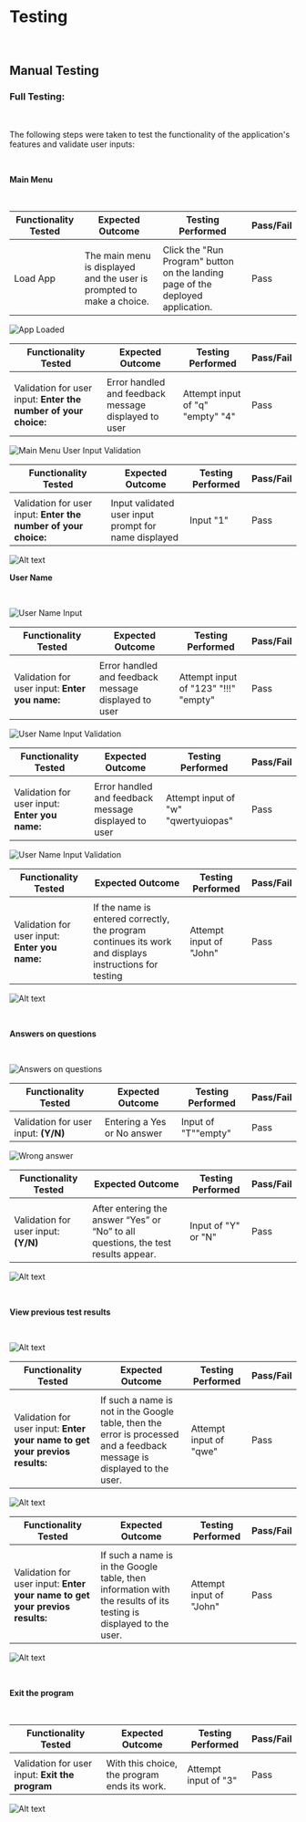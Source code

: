 # **Testing**

<br>

## **Manual Testing**

### **Full Testing:**

<br>

The following steps were taken to test the functionality of the application's features and validate user inputs:

<br>

**Main Menu**

<br>

| Functionality Tested | Expected Outcome | Testing Performed | Pass/Fail |
| ------- | ---------------- | ----------------- | --------- |
|         |
| Load App | The main menu is displayed and the user is prompted to make a choice. | Click the "Run Program" button on the landing page of the deployed application. | Pass |

![App Loaded](./documentation/image-32.png)

| Functionality Tested | Expected Outcome | Testing Performed | Pass/Fail |
| ------- | ---------------- | ----------------- | --------- |
|         |
| Validation for user input: **Enter the number of your choice:** | Error handled and feedback message displayed to user | Attempt input of "q" "empty" "4" | Pass |

![Main Menu User Input Validation](./documentation/image-35.png)

| Functionality Tested | Expected Outcome | Testing Performed | Pass/Fail |
| ------- | ---------------- | ----------------- | --------- |
|         |
| Validation for user input: **Enter the number of your choice:** | Input validated  user input prompt for name displayed | Input "1" | Pass |


![Alt text](./documentation/image-50.png)
<br>

**User Name**

<br>

![User Name Input](./documentation/image-36.png)

| Functionality Tested | Expected Outcome | Testing Performed | Pass/Fail |
| ------- | ---------------- | ----------------- | --------- |
|         |
| Validation for user input: **Enter you name:** | Error handled and feedback message displayed to user | Attempt input of "123" "!!!" "empty" | Pass |

![User Name Input Validation](./documentation/image-37.png)

| Functionality Tested | Expected Outcome | Testing Performed | Pass/Fail |
| ------- | ---------------- | ----------------- | --------- |
|         |
| Validation for user input: **Enter you name:** | Error handled and feedback message displayed to user | Attempt input of "w" "qwertyuiopas" | Pass |

![User Name Input Validation](./documentation/image-38.png)


| Functionality Tested | Expected Outcome | Testing Performed | Pass/Fail |
| ------- | ---------------- | ----------------- | --------- |
|         |
| Validation for user input: **Enter you name:** | If the name is entered correctly, the program continues its work and displays instructions for testing| Attempt input of "John" | Pass |

![Alt text](./documentation/image-51.png)

<br>

**Answers on questions**

<br>

![Answers on questions](./documentation/image-39.png)

| Functionality Tested | Expected Outcome | Testing Performed | Pass/Fail |
| ------- | ---------------- | ----------------- | --------- |
|         |
| Validation for user input: **(Y/N)** | Entering a Yes or No answer | Input of "T""empty"| Pass |

![Wrong answer](./documentation/image-40.png)


| Functionality Tested | Expected Outcome | Testing Performed | Pass/Fail |
| ------- | ---------------- | ----------------- | --------- |
|         |
| Validation for user input: **(Y/N)** | After entering the answer “Yes” or “No” to all questions, the test results appear. | Input of "Y" or "N"| Pass |

![Alt text](./documentation/image-52.png)


<br>

**View previous test results**

<br>

![Alt text](./documentation/image-53.png)

| Functionality Tested | Expected Outcome | Testing Performed | Pass/Fail |
| ------- | ---------------- | ----------------- | --------- |
|         |
| Validation for user input: **Enter your name to get your previos results:** | If such a name is not in the Google table, then the error is processed and a feedback message is displayed to the user. | Attempt input of "qwe" | Pass |

![Alt text](./documentation/image-41.png)

| Functionality Tested | Expected Outcome | Testing Performed | Pass/Fail |
| ------- | ---------------- | ----------------- | --------- |
|         |
| Validation for user input: **Enter your name to get your previos results:** | If such a name is in the Google table, then information with the results of its testing is displayed to the user. | Attempt input of "John" | Pass |

![Alt text](./documentation/image-54.png)

<br>

**Exit the program**

<br>

| Functionality Tested | Expected Outcome | Testing Performed | Pass/Fail |
| ------- | ---------------- | ----------------- | --------- |
|         |
| Validation for user input: **Exit the program** | With this choice, the program ends its work.| Attempt input of "3" | Pass |

![Alt text](./documentation/image-55.png)